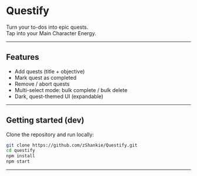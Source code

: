 # Questify

Turn your to-dos into epic quests.  
Tap into your Main Character Energy.

---

## Features

- Add quests (title + objective)
- Mark quest as completed
- Remove / abort quests
- Multi-select mode: bulk complete / bulk delete
- Dark, quest-themed UI (expandable)

---

## Getting started (dev)

Clone the repository and run locally:

```bash
git clone https://github.com/zShankie/Questify.git
cd questify
npm install
npm start
```

---
